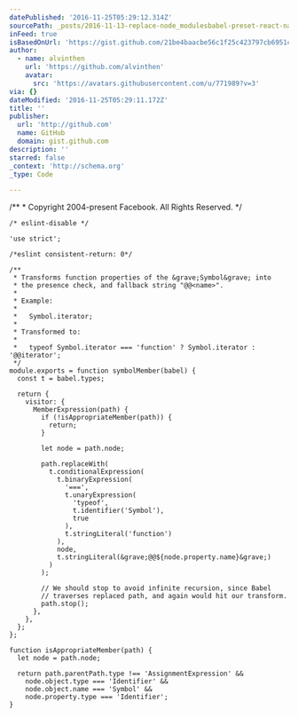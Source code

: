 ```yaml
---
datePublished: '2016-11-25T05:29:12.314Z'
sourcePath: _posts/2016-11-13-replace-node_modulesbabel-preset-react-nativetransformstr.md
inFeed: true
isBasedOnUrl: 'https://gist.github.com/21be4baacbe56c1f25c423797cb6951c'
author:
  - name: alvinthen
    url: 'https://github.com/alvinthen'
    avatar:
      src: 'https://avatars.githubusercontent.com/u/771989?v=3'
via: {}
dateModified: '2016-11-25T05:29:11.172Z'
title: ''
publisher:
  url: 'http://github.com'
  name: GitHub
  domain: gist.github.com
description: ''
starred: false
_context: 'http://schema.org'
_type: Code

---
```

/**
     * Copyright 2004-present Facebook. All Rights Reserved.
     */
    
    /* eslint-disable */
    
    'use strict';
    
    /*eslint consistent-return: 0*/
    
    /**
     * Transforms function properties of the &grave;Symbol&grave; into
     * the presence check, and fallback string "@@<name>".
     *
     * Example:
     *
     *   Symbol.iterator;
     *
     * Transformed to:
     *
     *   typeof Symbol.iterator === 'function' ? Symbol.iterator : '@@iterator';
     */
    module.exports = function symbolMember(babel) {
      const t = babel.types;
    
      return {
        visitor: {
          MemberExpression(path) {
            if (!isAppropriateMember(path)) {
              return;
            }
    
            let node = path.node;
    
            path.replaceWith(
              t.conditionalExpression(
                t.binaryExpression(
                  '===',
                  t.unaryExpression(
                    'typeof',
                    t.identifier('Symbol'),
                    true
                  ),
                  t.stringLiteral('function')
                ),
                node,
                t.stringLiteral(&grave;@@${node.property.name}&grave;)
              )
            );
    
            // We should stop to avoid infinite recursion, since Babel
            // traverses replaced path, and again would hit our transform.
            path.stop();
          },
        },
      };
    };
    
    function isAppropriateMember(path) {
      let node = path.node;
    
      return path.parentPath.type !== 'AssignmentExpression' &&
        node.object.type === 'Identifier' &&
        node.object.name === 'Symbol' &&
        node.property.type === 'Identifier';
    }